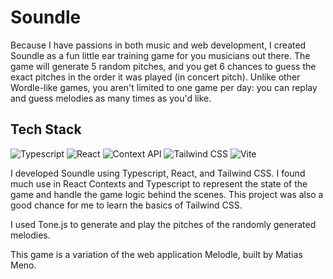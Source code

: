 # Soundle

Because I have passions in both music and web development, I created Soundle as a fun little ear training game for you musicians out there. The game will generate 5 random pitches, and you get 6 chances to guess the exact pitches in the order it was played (in concert pitch). Unlike other Wordle-like games, you aren't limited to one game per day: you can replay and guess melodies as many times as you'd like.

## Tech Stack

![Typescript](https://img.shields.io/badge/TypeScript-007ACC?style=for-the-badge&logo=typescript&logoColor=white)
![React](https://img.shields.io/badge/React-20232A?style=for-the-badge&logo=react&logoColor=61DAFB)
![Context API](https://img.shields.io/badge/Context--Api-000000?style=for-the-badge&logo=react)
![Tailwind CSS](https://img.shields.io/badge/Tailwind_CSS-38B2AC?style=for-the-badge&logo=tailwind-css&logoColor=white)
![Vite](https://img.shields.io/badge/Vite-B73BFE?style=for-the-badge&logo=vite&logoColor=FFD62E)

I developed Soundle using Typescript, React, and Tailwind CSS. I found much use in React Contexts and Typescript to represent the state of the game and handle the game logic behind the scenes. This project was also a good chance for me to learn the basics of Tailwind CSS.

I used Tone.js to generate and play the pitches of the randomly generated melodies.

This game is a variation of the web application Melodle, built by Matias Meno.
